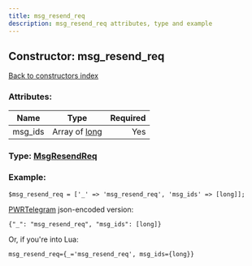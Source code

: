 ```yaml
---
title: msg_resend_req
description: msg_resend_req attributes, type and example
---
```

## Constructor: msg\_resend\_req  
[Back to constructors index](index.md)



### Attributes:

| Name     |    Type       | Required |
|----------|:-------------:|---------:|
|msg\_ids|Array of [long](../types/long.md) | Yes|



### Type: [MsgResendReq](../types/MsgResendReq.md)


### Example:

```
$msg_resend_req = ['_' => 'msg_resend_req', 'msg_ids' => [long]];
```  

[PWRTelegram](https://pwrtelegram.xyz) json-encoded version:

```
{"_": "msg_resend_req", "msg_ids": [long]}
```


Or, if you're into Lua:  


```
msg_resend_req={_='msg_resend_req', msg_ids={long}}

```


